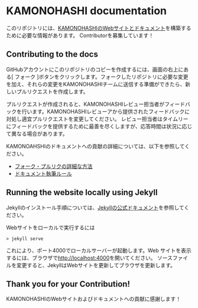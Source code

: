 # KAMONOHASHI documentation
このリポジトリには、[KAMONOHASHIのWebサイトとドキュメント](https://kamonohashi.ai/)を構築するために必要な情報があります。
Contributorを募集しています！

## Contributing to the docs
GitHubアカウントにこのリポジトリのコピーを作成するには、画面の右上にある[ フォーク ]ボタンをクリックします。フォークしたリポジトリに必要な変更を加え、それらの変更をKAMONOHASHIチームに送信する準備ができたら、新しいプルリクエストを作成します。

プルリクエストが作成されると、KAMONOHASHIレビュー担当者がフィードバックを行います。KAMONOHASHIレビューアから提供されたフィードバックに対処し適宜プルリクエストを変更してください。 レビュー担当者はタイムリーにフィードバックを提供するために最善を尽くしますが、応答時間は状況に応じて異なる場合があります。

KAMONOAHSHIのドキュメントへの貢献の詳細については、以下を参照してください。
 - [フォーク・プルリクの詳細な方法](https://github.com/KAMONOHASHI/website/wiki/%E3%83%95%E3%82%A9%E3%83%BC%E3%82%AF%E3%83%BB%E3%83%97%E3%83%AB%E3%83%AA%E3%82%AF%E3%81%AE%E6%96%B9%E6%B3%95)
 - [ドキュメント執筆ルール](https://github.com/KAMONOHASHI/website/wiki/%E5%9F%B7%E7%AD%86%E3%83%AB%E3%83%BC%E3%83%AB)

## Running the website locally using Jekyll
Jekyllのインストール手順については、[Jekyllの公式ドキュメント](https://jekyllrb-ja.github.io/)を参照してください。

Webサイトをローカルで実行するには
```
> jekyll serve
```
これにより、ポート4000でローカルサーバーが起動します。Web サイトを表示するには、ブラウザで[http://localhost:4000](http://localhost:4000)を開いてください。
ソースファイルを変更すると、JekyllはWebサイトを更新してブラウザを更新します。

## Thank you for your Contribution!
KAMONOHASHIのWebサイトおよびドキュメントへの貢献に感謝します！